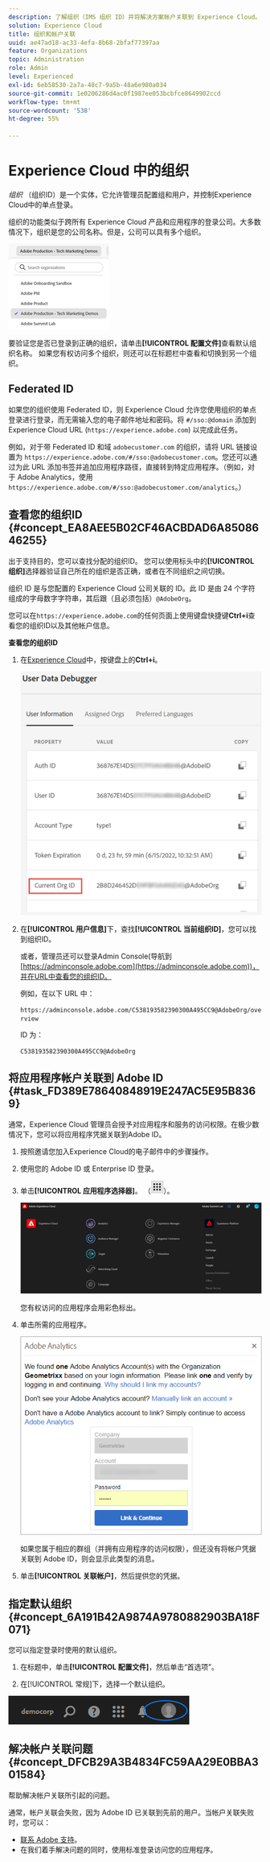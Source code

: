 ```yaml
---
description: 了解组织（IMS 组织 ID）并将解决方案帐户关联到 Experience Cloud。
solution: Experience Cloud
title: 组织和帐户关联
uuid: ae47ad18-ac33-4efa-8b68-2bfaf77397aa
feature: Organizations
topic: Administration
role: Admin
level: Experienced
exl-id: 6eb58530-2a7a-48c7-9a5b-48a6e980a034
source-git-commit: 1e0206286d4ac0f1987ee053bcbfce8649902ccd
workflow-type: tm+mt
source-wordcount: '538'
ht-degree: 55%

---
```


# Experience Cloud 中的组织

*组织* （组织ID）是一个实体，它允许管理员配置组和用户，并控制Experience Cloud中的单点登录。

组织的功能类似于跨所有 Experience Cloud 产品和应用程序的登录公司。大多数情况下，组织是您的公司名称。但是，公司可以具有多个组织。

![Experience Cloud组织](../assets/organizations-menu.png)

要验证您是否已登录到正确的组织，请单击&#x200B;**[!UICONTROL 配置文件]**&#x200B;查看默认组织名称。 如果您有权访问多个组织，则还可以在标题栏中查看和切换到另一个组织。

## Federated ID

如果您的组织使用 Federated ID，则 Experience Cloud 允许您使用组织的单点登录进行登录，而无需输入您的电子邮件地址和密码。将 `#/sso:@domain` 添加到 Experience Cloud URL (`https://experience.adobe.com`) 以完成此任务。

例如，对于带 Federated ID 和域 `adobecustomer.com` 的组织，请将 URL 链接设置为 `https://experience.adobe.com/#/sso:@adobecustomer.com`。您还可以通过为此 URL 添加书签并追加应用程序路径，直接转到特定应用程序。（例如，对于 Adobe Analytics，使用 `https://experience.adobe.com/#/sso:@adobecustomer.com/analytics`。）

## 查看您的组织ID {#concept_EA8AEE5B02CF46ACBDAD6A8508646255}

出于支持目的，您可以查找分配的组织ID。 您可以使用标头中的&#x200B;**[!UICONTROL 组织]**&#x200B;选择器验证自己所在的组织是否正确，或者在不同组织之间切换。

组织 ID 是与您配置的 Experience Cloud 公司关联的 ID。此 ID 是由 24 个字符组成的字母数字字符串，其后跟（且必须包括）`@AdobeOrg`。

您可以在`https://experience.adobe.com`的任何页面上使用键盘快捷键&#x200B;**Ctrl+i**&#x200B;查看您的组织ID以及其他帐户信息。

**查看您的组织ID**

1. 在[Experience Cloud](https://experience.adobe.com)中，按键盘上的&#x200B;**Ctrl+i**。

   ![已分配组织 ID](../assets/assigned-organization.png)

1. 在&#x200B;**[!UICONTROL 用户信息]**&#x200B;下，查找&#x200B;**[!UICONTROL 当前组织ID]**，您可以找到组织ID。

   或者，管理员还可以登录Admin Console(导航到[https://adminconsole.adobe.com](https://adminconsole.adobe.com))，并在URL中查看您的组织ID。

   例如，在以下 URL 中：

   `https://adminconsole.adobe.com/C538193582390300A495CC9@AdobeOrg/overview`

   ID 为：

   `C538193582390300A495CC9@AdobeOrg`

## 将应用程序帐户关联到 Adobe ID {#task_FD389E78640848919E247AC5E95B8369}

通常，Experience Cloud 管理员会授予对应用程序和服务的访问权限。在极少数情况下，您可以将应用程序凭据关联到Adobe ID。

1. 按照邀请您加入Experience Cloud的电子邮件中的步骤操作。

1. 使用您的 Adobe ID 或 Enterprise ID 登录。

1. 单击&#x200B;**[!UICONTROL 应用程序选择器]**。 （![菜单](../assets/apps-icon.png)）。

   ![将应用程序帐户关联到 Adobe ID](../assets/solutions-active.png)

   您有权访问的应用程序会用彩色标出。

1. 单击所需的应用程序。

   ![单击您的应用程序](../assets/analytics-link-accounts.png)

   如果您属于相应的群组（并拥有应用程序的访问权限），但还没有将帐户凭据关联到 Adobe ID，则会显示此类型的消息。

1. 单击&#x200B;**[!UICONTROL 关联帐户]**，然后提供您的凭据。

## 指定默认组织 {#concept_6A191B42A9874A9780882903BA18F071}

您可以指定登录时使用的默认组织。

1. 在标题中，单击&#x200B;**[!UICONTROL 配置文件]**，然后单击“首选项”。

1. 在[!UICONTROL 常规]下，选择一个默认组织。


![编辑轮廓](../assets/edit-profile.png)

## 解决帐户关联问题 {#concept_DFCB29A3B4834FC59AA29E0BBA301584}

帮助解决帐户关联所引起的问题。

通常，帐户关联会失败，因为 Adobe ID 已关联到先前的用户。当帐户关联失败时，您可以：

* [联系 Adobe 支持](https://experienceleague.adobe.com/?support-solution=General#support)。
* 在我们着手解决问题的同时，使用标准登录访问您的应用程序。
